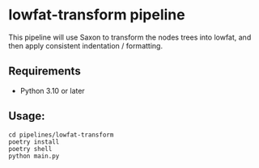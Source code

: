 # lowfat-transform pipeline

This pipeline will use Saxon to transform the nodes trees into lowfat, and then apply consistent indentation / formatting.

## Requirements
- Python 3.10 or later

## Usage:
```
cd pipelines/lowfat-transform
poetry install
poetry shell
python main.py
```
